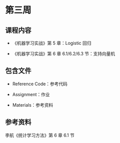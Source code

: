 # 第三周

## 课程内容

- 《机器学习实战》第 5 章：Logistic 回归

- 《机器学习实战》第 6 章 6.1/6.2/6.3 节：支持向量机

## 包含文件

- Reference Code：参考代码

- Assignment：作业

- Materials：参考资料

## 参考资料

李航《统计学习方法》第 6 章 6.1 节

